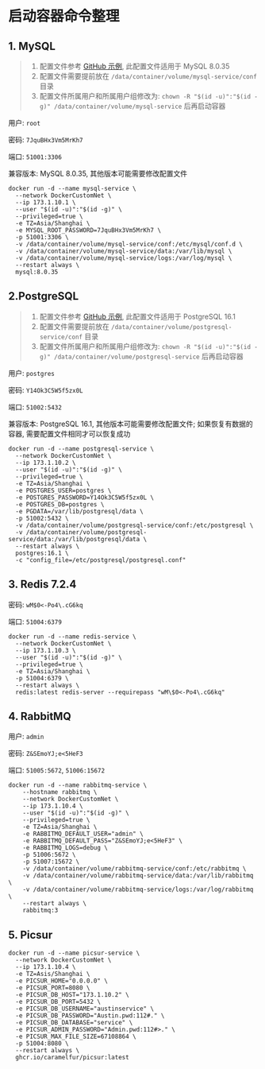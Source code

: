 # 启动容器命令整理

## 1. MySQL

> 1. 配置文件参考 [GitHub 示例](https://raw.githubusercontent.com/PrettiestFairy/personal/ReleaseMaster/scripts/docker/001-mysql-service/conf.d/mysql.cnf), 此配置文件适用于 MySQL 8.0.35
> 2. 配置文件需要提前放在 `/data/container/volume/mysql-service/conf` 目录
> 3. 配置文件所属用户和所属用户组修改为:  `chown -R "$(id -u)":"$(id -g)" /data/container/volume/mysql-service` 后再启动容器

用户:  `root`

密码:  `7JquBHx3Vm5MrKh7`

端口:  `51001:3306`

兼容版本: MySQL 8.0.35, 其他版本可能需要修改配置文件

```shell
docker run -d --name mysql-service \
  --network DockerCustomNet \
  --ip 173.1.10.1 \
  --user "$(id -u)":"$(id -g)" \
  --privileged=true \
  -e TZ=Asia/Shanghai \
  -e MYSQL_ROOT_PASSWORD=7JquBHx3Vm5MrKh7 \
  -p 51001:3306 \
  -v /data/container/volume/mysql-service/conf:/etc/mysql/conf.d \
  -v /data/container/volume/mysql-service/data:/var/lib/mysql \
  -v /data/container/volume/mysql-service/logs:/var/log/mysql \
  --restart always \
  mysql:8.0.35
```

## 2.PostgreSQL

> 1. 配置文件参考 [GitHub 示例](https://raw.githubusercontent.com/PrettiestFairy/personal/ReleaseMaster/scripts/docker/002-postgresql-service/conf.d/postgresql.conf), 此配置文件适用于 PostgreSQL 16.1
> 2. 配置文件需要提前放在 `/data/container/volume/postgresql-service/conf` 目录
> 3. 配置文件所属用户和所属用户组修改为:  `chown -R "$(id -u)":"$(id -g)" /data/container/volume/postgresql-service` 后再启动容器

用户: `postgres`

密码: `Y14Ok3C5W5f5zx0L`

端口: `51002:5432`

兼容版本: PostgreSQL 16.1, 其他版本可能需要修改配置文件;
如果恢复有数据的容器, 需要配置文件相同才可以恢复成功

```shell
docker run -d --name postgresql-service \
  --network DockerCustomNet \
  --ip 173.1.10.2 \
  --user "$(id -u)":"$(id -g)" \
  --privileged=true \
  -e TZ=Asia/Shanghai \
  -e POSTGRES_USER=postgres \
  -e POSTGRES_PASSWORD=Y14Ok3C5W5f5zx0L \
  -e POSTGRES_DB=postgres \
  -e PGDATA=/var/lib/postgresql/data \
  -p 51002:5432 \
  -v /data/container/volume/postgresql-service/conf:/etc/postgresql \
  -v /data/container/volume/postgresql-service/data:/var/lib/postgresql/data \
  --restart always \
  postgres:16.1 \
  -c "config_file=/etc/postgresql/postgresql.conf"
```

## 3. Redis 7.2.4

密码: ```wM$0<-Po4\.cG6kq```

端口: `51004:6379`

```shell
docker run -d --name redis-service \
  --network DockerCustomNet \
  --ip 173.1.10.3 \
  --user "$(id -u)":"$(id -g)" \
  --privileged=true \
  -e TZ=Asia/Shanghai \
  -p 51004:6379 \
  --restart always \
  redis:latest redis-server --requirepass "wM\$0<-Po4\.cG6kq"
```

## 4. RabbitMQ 

用户: `admin`

密码: `Z&SEmoYJ;e<5HeF3`

端口: `51005:5672`, `51006:15672`

```shell
docker run -d --name rabbitmq-service \
    --hostname rabbitmq \
    --network DockerCustomNet \
    --ip 173.1.10.4 \
    --user "$(id -u)":"$(id -g)" \
    --privileged=true \
    -e TZ=Asia/Shanghai \
    -e RABBITMQ_DEFAULT_USER="admin" \
    -e RABBITMQ_DEFAULT_PASS="Z&SEmoYJ;e<5HeF3" \
    -e RABBITMQ_LOGS=debug \
    -p 51006:5672 \
    -p 51007:15672 \
    -v /data/container/volume/rabbitmq-service/conf:/etc/rabbitmq \
    -v /data/container/volume/rabbitmq-service/data:/var/lib/rabbitmq \
    -v /data/container/volume/rabbitmq-service/logs:/var/log/rabbitmq \
    --restart always \
    rabbitmq:3

```

## 5. Picsur

```shell
docker run -d --name picsur-service \
  --network DockerCustomNet \
  --ip 173.1.10.4 \
  -e TZ=Asis/Shanghai \
  -e PICSUR_HOME="0.0.0.0" \
  -e PICSUR_PORT=8080 \
  -e PICSUR_DB_HOST="173.1.10.2" \
  -e PICSUR_DB_PORT=5432 \
  -e PICSUR_DB_USERNAME="austinservice" \
  -e PICSUR_DB_PASSWORD="Austin.pwd:112#." \
  -e PICSUR_DB_DATABASE="service" \
  -e PICSUR_ADMIN_PASSWORD="Admin.pwd:112#>." \
  -e PICSUR_MAX_FILE_SIZE=67108864 \
  -p 51004:8080 \
  --restart always \
  ghcr.io/caramelfur/picsur:latest
```

